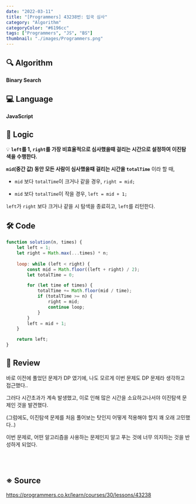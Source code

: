 ```yaml
---
date: "2022-03-11"
title: "[Programmers] 43238번: 입국 심사"
category: "Algorithm"
categoryColor: "#6196cc"
tags: ["Programmers", "JS", "BS"]
thumbnail: "./images/Programmers.png"
---
```


## 🔍 Algorithm

**Binary Search**

## 💻 Language

**JavaScript**

## 📍 Logic

💡 **`left`를 1, `right`를 가장 비효율적으로 심사했을때 걸리는 시간으로 설정하여 이진탐색을 수행한다.**

**`mid`(중간 값) 동안 모든 사람이 심사했을때 걸리는 시간을 `totalTime`** 이라 할 때,

- `mid` 보다 `totalTime`이 크거나 같을 경우, `right = mid;`

- `mid` 보다 `totalTime`이 작을 경우, `left = mid + 1;`

`left`가 `right` 보다 크거나 같을 시 탐색을 종료히고, `left`를 리턴한다.

## 🛠 Code

```js
function solution(n, times) {
    let left = 1;
    let right = Math.max(...times) * n;
 
    loop: while (left < right) {
        const mid = Math.floor((left + right) / 2);
        let totalTime = 0;

        for (let time of times) {
            totalTime += Math.floor(mid / time);
            if (totalTime >= n) {
                right = mid;
                continue loop;
            }
        }
        left = mid + 1;
    }

    return left;
}
```

## 📝 Review

바로 이전에 풀었던 문제가 DP 였기에, 나도 모르게 이번 문제도 DP 문제라 생각하고 접근했다..

그러다 시간초과가 계속 발생했고, 이로 인해 많은 시간을 소요하고나서야 이진탐색 문제인 것을 발견했다.

(그럼에도, 이진탐색 문제를 처음 풀어보는 탓인지 어떻게 적용해야 할지 꽤 오래 고민했다..)

이번 문제로, 어떤 알고리즘을 사용하는 문제인지 알고 푸는 것에 너무 의지하는 것을 반성하게 되었다.

<br />
<br />

## ※ Source

https://programmers.co.kr/learn/courses/30/lessons/43238

